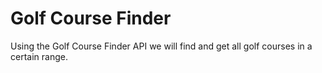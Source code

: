 # Golf Course Finder
 Using the Golf Course Finder API we will find and get all golf courses in a certain range. 
